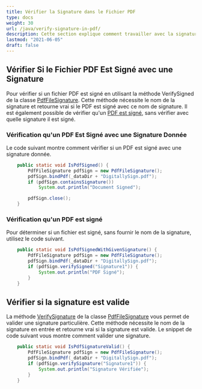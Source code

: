 ```yaml
---
title: Vérifier la Signature dans le Fichier PDF
type: docs
weight: 30
url: /java/verify-signature-in-pdf/
description: Cette section explique comment travailler avec la signature dans un fichier PDF en utilisant la classe PdfFileSignature.
lastmod: "2021-06-05"
draft: false
---
```


## Vérifier Si le Fichier PDF Est Signé avec une Signature

Pour vérifier si un fichier PDF est signé en utilisant la méthode VerifySigned de la classe [PdfFileSignature](https://reference.aspose.com/pdf/java/com.aspose.pdf.facades/PdfFileSignature). Cette méthode nécessite le nom de la signature et retourne vrai si le PDF est signé avec ce nom de signature. Il est également possible de vérifier qu'un [PDF est signé](/pdf/java/working-with-signature-in-a-pdf-file/), sans vérifier avec quelle signature il est signé.

### Vérification qu'un PDF Est Signé avec une Signature Donnée

Le code suivant montre comment vérifier si un PDF est signé avec une signature donnée.

```java
    public static void IsPdfSigned() {
        PdfFileSignature pdfSign = new PdfFileSignature();
        pdfSign.bindPdf(_dataDir + "DigitallySign.pdf");
        if (pdfSign.containsSignature())
            System.out.println("Document Signed");

        pdfSign.close();
    }
```


### Vérification qu'un PDF est signé

Pour déterminer si un fichier est signé, sans fournir le nom de la signature, utilisez le code suivant.

```java
    public static void IsPdfSignedWithGivenSignature() {
        PdfFileSignature pdfSign = new PdfFileSignature();
        pdfSign.bindPdf(_dataDir + "DigitallySign.pdf");
        if (pdfSign.verifySigned("Signature1")) {
            System.out.println("PDF Signé");
        }
    }
```

## Vérifier si la signature est valide

La méthode [VerifySignature](https://reference.aspose.com/pdf/java/com.aspose.pdf.facades/PdfFileSignature#verifySignature-java.lang.String-) de la classe [PdfFileSignature](https://reference.aspose.com/pdf/java/com.aspose.pdf.facades/PdfFileSignature) vous permet de valider une signature particulière. Cette méthode nécessite le nom de la signature en entrée et retourne vrai si la signature est valide. Le snippet de code suivant vous montre comment valider une signature.

```java
    public static void IsPdfSignatureValid() {
        PdfFileSignature pdfSign = new PdfFileSignature();
        pdfSign.bindPdf(_dataDir + "DigitallySign.pdf");
        if (pdfSign.verifySignature("Signature1")) {
            System.out.println("Signature Vérifiée");
        }
    }
```